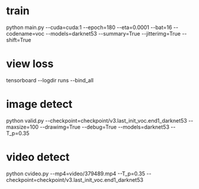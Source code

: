 # train
python main.py --cuda=cuda:1 --epoch=180 --eta=0.0001 --bat=16 --codename=voc --models=darknet53 --summary=True --jitterimg=True --shift=True

# view loss
tensorboard --logdir runs --bind_all

# image detect
python valid.py --checkpoint=checkpoint/v3.last_init_voc.end1_darknet53 --maxsize=100 --drawimg=True --debug=True --models=darknet53 --T_p=0.35

# video detect
python cvideo.py --mp4=video/379489.mp4 --T_p=0.35 --checkpoint=checkpoint/v3.last_init_voc.end1_darknet53
